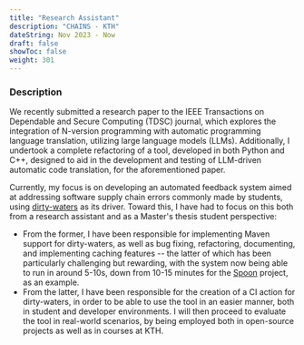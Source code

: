 ```yaml
---
title: "Research Assistant"
description: "CHAINS - KTH"
dateString: Nov 2023 - Now
draft: false
showToc: false
weight: 301
---
```


### Description

We recently submitted a research paper to the IEEE Transactions on Dependable and Secure Computing (TDSC) journal,
which explores the integration of N-version programming with automatic programming language translation,
utilizing large language models (LLMs).
Additionally, I undertook a complete refactoring of a tool, developed in both Python and C++, designed
to aid in the development and testing of LLM-driven automatic code translation, for the aforementioned paper.

Currently, my focus is on developing an automated feedback system aimed at addressing software supply chain errors
commonly made by students, using [dirty-waters](https://github.com/chains-project/dirty-waters) as its driver.
Toward this, I have had to focus on this both from a research assistant and as a Master's thesis student
perspective:

- From the former, I have been responsible for implementing Maven support for dirty-waters, as well
  as bug fixing, refactoring, documenting, and implementing caching features -- the latter of which
  has been particularly challenging but rewarding, with the system now being able to run
  in around 5-10s, down from 10-15 minutes for the [Spoon](https://github.com/INRIA/spoon) project, as an example.
- From the latter, I have been responsible for the creation of a CI action for dirty-waters,
  in order to be able to use the tool in an easier manner, both in student and developer environments.
  I will then proceed to evaluate the tool in real-world scenarios, by being employed
  both in open-source projects as well as in courses at KTH.

